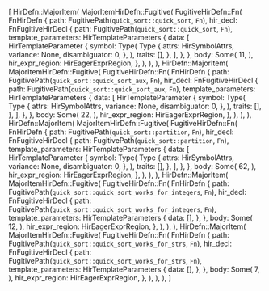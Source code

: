 [
    HirDefn::MajorItem(
        MajorItemHirDefn::Fugitive(
            FugitiveHirDefn::Fn(
                FnHirDefn {
                    path: FugitivePath(`quick_sort::quick_sort`, `Fn`),
                    hir_decl: FnFugitiveHirDecl {
                        path: FugitivePath(`quick_sort::quick_sort`, `Fn`),
                        template_parameters: HirTemplateParameters {
                            data: [
                                HirTemplateParameter {
                                    symbol: Type(
                                        Type {
                                            attrs: HirSymbolAttrs,
                                            variance: None,
                                            disambiguator: 0,
                                        },
                                    ),
                                    traits: [],
                                },
                            ],
                        },
                    },
                    body: Some(
                        11,
                    ),
                    hir_expr_region: HirEagerExprRegion,
                },
            ),
        ),
    ),
    HirDefn::MajorItem(
        MajorItemHirDefn::Fugitive(
            FugitiveHirDefn::Fn(
                FnHirDefn {
                    path: FugitivePath(`quick_sort::quick_sort_aux`, `Fn`),
                    hir_decl: FnFugitiveHirDecl {
                        path: FugitivePath(`quick_sort::quick_sort_aux`, `Fn`),
                        template_parameters: HirTemplateParameters {
                            data: [
                                HirTemplateParameter {
                                    symbol: Type(
                                        Type {
                                            attrs: HirSymbolAttrs,
                                            variance: None,
                                            disambiguator: 0,
                                        },
                                    ),
                                    traits: [],
                                },
                            ],
                        },
                    },
                    body: Some(
                        22,
                    ),
                    hir_expr_region: HirEagerExprRegion,
                },
            ),
        ),
    ),
    HirDefn::MajorItem(
        MajorItemHirDefn::Fugitive(
            FugitiveHirDefn::Fn(
                FnHirDefn {
                    path: FugitivePath(`quick_sort::partition`, `Fn`),
                    hir_decl: FnFugitiveHirDecl {
                        path: FugitivePath(`quick_sort::partition`, `Fn`),
                        template_parameters: HirTemplateParameters {
                            data: [
                                HirTemplateParameter {
                                    symbol: Type(
                                        Type {
                                            attrs: HirSymbolAttrs,
                                            variance: None,
                                            disambiguator: 0,
                                        },
                                    ),
                                    traits: [],
                                },
                            ],
                        },
                    },
                    body: Some(
                        62,
                    ),
                    hir_expr_region: HirEagerExprRegion,
                },
            ),
        ),
    ),
    HirDefn::MajorItem(
        MajorItemHirDefn::Fugitive(
            FugitiveHirDefn::Fn(
                FnHirDefn {
                    path: FugitivePath(`quick_sort::quick_sort_works_for_integers`, `Fn`),
                    hir_decl: FnFugitiveHirDecl {
                        path: FugitivePath(`quick_sort::quick_sort_works_for_integers`, `Fn`),
                        template_parameters: HirTemplateParameters {
                            data: [],
                        },
                    },
                    body: Some(
                        12,
                    ),
                    hir_expr_region: HirEagerExprRegion,
                },
            ),
        ),
    ),
    HirDefn::MajorItem(
        MajorItemHirDefn::Fugitive(
            FugitiveHirDefn::Fn(
                FnHirDefn {
                    path: FugitivePath(`quick_sort::quick_sort_works_for_strs`, `Fn`),
                    hir_decl: FnFugitiveHirDecl {
                        path: FugitivePath(`quick_sort::quick_sort_works_for_strs`, `Fn`),
                        template_parameters: HirTemplateParameters {
                            data: [],
                        },
                    },
                    body: Some(
                        7,
                    ),
                    hir_expr_region: HirEagerExprRegion,
                },
            ),
        ),
    ),
]